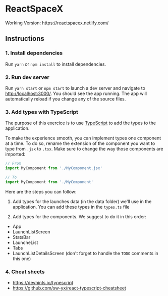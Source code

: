 # ReactSpaceX

Working Version: https://reactspacex.netlify.com/

## Instructions

### 1. Install dependencies

Run `yarn` or `npm install` to install dependencies.

### 2. Run dev server

Run `yarn start` or `npm start` to launch a dev server and navigate to [http://localhost:3000/](http://localhost:3000/). You should see the app running. The app will automatically reload if you change any of the source files.

### 3. Add types with TypeScript

The purpose of this exercice is to use [TypeScript](https://www.typescriptlang.org/) to add the types to the application.

To make the experience smooth, you can implement types one component at a time. To do so, rename the extension of the component you want to type from `.jsx` to `.tsx`.
Make sure to change the way those components are imported:

```javascript
// From
import MyComponent from './MyComponent.jsx'

// To
import MyComponent from './MyComponent'
```

Here are the steps you can follow:

1. Add types for the launches data (in the data folder) we'll use in the application. You can add these types in the `types.ts` file

2. Add types for the components. We suggest to do it in this order:

- App
- LaunchListScreen
- StatsBar
- LauncheList
- Tabs
- LaunchListDetailsScreen (don't forget to handle the `TODO` comments in this one)

### 4. Cheat sheets

- https://devhints.io/typescript
- https://github.com/sw-yx/react-typescript-cheatsheet
